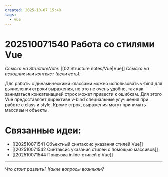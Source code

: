 ```yaml
---
created: 2025-10-07 15:40
tags:
  - vue
---
```

# 202510071540 Работа со стилями Vue

*Ссылка на StructureNote:* [[02 Structure notes/Vue|Vue]]
*Ссылка на исходник или контекст (если есть):* 

Для работы с динамическими классами можно использовать v-bind для вычисления строки выражения, но это не очень удобно, так как заниматься конкатенацией строк может привести к ошибкам. Для этого Vue предоставляет директиве v-bind специальные улучшения при работе с class и style. Кроме строк, выражения могут принимать массивы и объекты.

# Связанные идеи:

* [[202510071541 Объектный синтаксис указания стилей Vue]]
* [[202510071542 Синтаксис указания стилей с помощью массивов]]
* [[202510071544 Привязка inline-стилей в Vue]]
---

*Что стоит развить? Какие вопросы возникли?*
